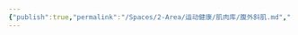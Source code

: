```yaml
---
{"publish":true,"permalink":"/Spaces/2-Area/运动健康/肌肉库/腹外斜肌.md","created":"2025-07-29T23:04:11.003+08:00","modified":"2025-07-29T23:04:11.005+08:00","published":"2025-07-29T23:04:11.005+08:00","cssclasses":""}
---
```


